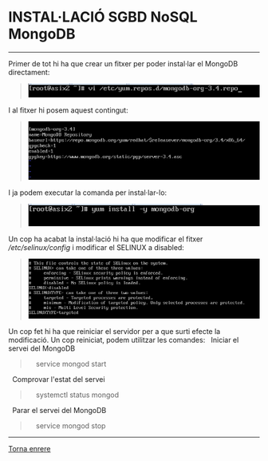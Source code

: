 # INSTAL·LACIÓ SGBD NoSQL MongoDB
***  

Primer de tot hi ha que crear un fitxer per poder instal·lar el MongoDB directament:  
>![1](https://raw.githubusercontent.com/Josep88/MP10UF2-A1/master/Part%202/img/01.PNG)  

I al fitxer hi posem aquest contingut:
>![2](https://raw.githubusercontent.com/Josep88/MP10UF2-A1/master/Part%202/img/02.PNG)

I ja podem executar la comanda per instal·lar-lo:
>![3](https://raw.githubusercontent.com/Josep88/MP10UF2-A1/master/Part%202/img/03.PNG)

Un cop ha acabat la instal·lació hi ha que modificar el fitxer _/etc/selinux/config_ i modificar el SELINUX a disabled:
>![4](https://raw.githubusercontent.com/Josep88/MP10UF2-A1/master/Part%202/img/04.PNG)

Un cop fet hi ha que reiniciar el servidor per a que surti efecte la modificació.
Un cop reiniciat, podem utilitzar les comandes:
&nbsp;&nbsp;Iniciar el servei del MongoDB  
>&nbsp;&nbsp;&nbsp;&nbsp;service mongod start  
  
&nbsp;&nbsp;Comprovar l'estat del servei  
>&nbsp;&nbsp;&nbsp;&nbsp;systemctl status mongod  

&nbsp;&nbsp;Parar el servei del MongoDB  
>&nbsp;&nbsp;&nbsp;&nbsp;service mongod stop  
***
[Torna enrere](https://github.com/Josep88/MP10UF2-A1)
